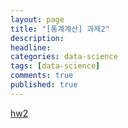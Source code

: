 ```yaml
---
layout: page
title: "[통계계산] 과제2"
description: 
headline: 
categories: data-science
tags: [data-science]
comments: true
published: true
---
```


[hw2](https://www.dropbox.com/s/kt6wsmfm7y5lvba/%ED%86%B5%EA%B3%84%EA%B3%84%EC%82%B0_%EA%B3%BC%EC%A0%9C2.hwp?dl=0)